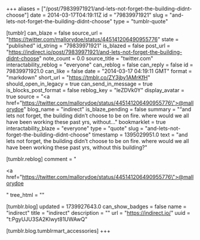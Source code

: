 +++
aliases = ["/post/79839971921/and-lets-not-forget-the-building-didnt-choose"]
date = 2014-03-17T04:19:11Z
id = "79839971921"
slug = "and-lets-not-forget-the-building-didnt-choose"
type = "tumblr-quote"

[tumblr]
can_blaze = false
source_url = "https://twitter.com/mallorydoe/status/445141206490955776"
state = "published"
id_string = "79839971921"
is_blazed = false
post_url = "https://indirect.io/post/79839971921/and-lets-not-forget-the-building-didnt-choose"
note_count = 0.0
source_title = "twitter.com"
interactability_reblog = "everyone"
can_reblog = false
can_reply = false
id = 79839971921.0
can_like = false
date = "2014-03-17 04:19:11 GMT"
format = "markdown"
short_url = "https://tmblr.co/ZY3jby1AMrKfH"
should_open_in_legacy = true
can_send_in_message = true
is_blocks_post_format = false
reblog_key = "leZDVk0Y"
display_avatar = true
source = "<a href=\"https://twitter.com/mallorydoe/status/445141206490955776\">@mallorydoe</a>"
blog_name = "indirect"
is_blaze_pending = false
summary = "“and lets not forget, the building didn’t choose to be on fire. where would we all have been working these past yrs, without..."
bookmarklet = true
interactability_blaze = "everyone"
type = "quote"
slug = "and-lets-not-forget-the-building-didnt-choose"
timestamp = 1395029951.0
text = "and lets not forget, the building didn&rsquo;t choose to be on fire. where would we all have been working these past yrs, without this building?"

[tumblr.reblog]
comment = "<p><a href=\"https://twitter.com/mallorydoe/status/445141206490955776\">@mallorydoe</a></p>"
tree_html = ""

[tumblr.blog]
updated = 1739927643.0
can_show_badges = false
name = "indirect"
title = "indirect"
description = ""
url = "https://indirect.io/"
uuid = "t:PgyUJU3SA2Klwyt81UWAwQ"

[tumblr.blog.tumblrmart_accessories]
+++
